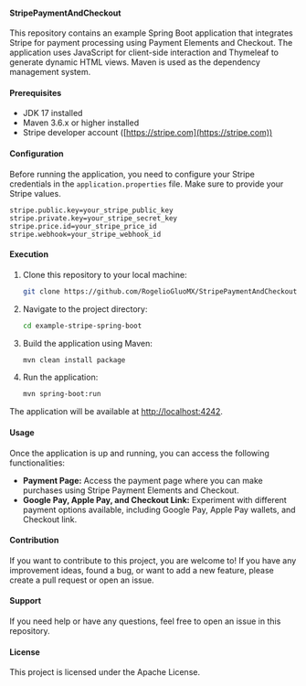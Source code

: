 #### StripePaymentAndCheckout
This repository contains an example Spring Boot application that integrates Stripe for payment processing using Payment Elements and Checkout. The application uses JavaScript for client-side interaction and Thymeleaf to generate dynamic HTML views. Maven is used as the dependency management system.

#### Prerequisites
- JDK 17 installed
- Maven 3.6.x or higher installed
- Stripe developer account ([https://stripe.com](https://stripe.com))

#### Configuration
Before running the application, you need to configure your Stripe credentials in the `application.properties` file. Make sure to provide your Stripe values.

```properties
stripe.public.key=your_stripe_public_key
stripe.private.key=your_stripe_secret_key
stripe.price.id=your_stripe_price_id
stripe.webhook=your_stripe_webhook_id
```

#### Execution
1. Clone this repository to your local machine:

    ```bash
    git clone https://github.com/RogelioGluoMX/StripePaymentAndCheckout.git
    ```

2. Navigate to the project directory:

    ```bash
    cd example-stripe-spring-boot
    ```

3. Build the application using Maven:

    ```bash
    mvn clean install package
    ```

4. Run the application:

    ```bash
    mvn spring-boot:run
    ```

The application will be available at [http://localhost:4242](http://localhost:4242).

#### Usage
Once the application is up and running, you can access the following functionalities:

- **Payment Page:** Access the payment page where you can make purchases using Stripe Payment Elements and Checkout.
- **Google Pay, Apple Pay, and Checkout Link:** Experiment with different payment options available, including Google Pay, Apple Pay wallets, and Checkout link.

#### Contribution
If you want to contribute to this project, you are welcome to! If you have any improvement ideas, found a bug, or want to add a new feature, please create a pull request or open an issue.

#### Support
If you need help or have any questions, feel free to open an issue in this repository.

#### License
This project is licensed under the Apache License.
